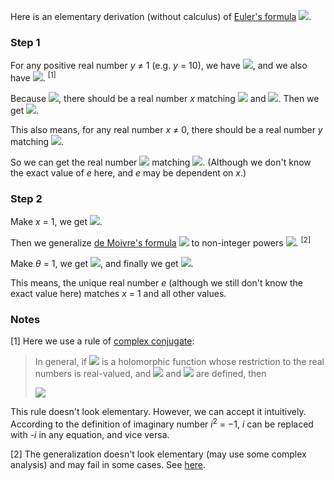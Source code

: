 Here is an elementary derivation (without calculus) of [Euler's formula](https://en.wikipedia.org/wiki/Euler's_formula) <img src="https://latex.codecogs.com/gif.latex?e^{ix}=\cos{x}+i\sin{x}">.

### Step 1

For any positive real number *y* ≠ 1 (e.g. *y* = 10), we have <img src="https://latex.codecogs.com/gif.latex?y^i=a+bi">, and we also have <img src="https://latex.codecogs.com/gif.latex?y^{-i}=a-bi">. <sup>[1]</sup>

Because <img src="https://latex.codecogs.com/gif.latex?1=y^{i}y^{-i}=(a+bi)(a-bi)=a^2+b^2">, there should be a real number *x* matching <img src="https://latex.codecogs.com/gif.latex?a=\cos{x}"> and <img src="https://latex.codecogs.com/gif.latex?b=\sin{x}">. Then we get <img src="https://latex.codecogs.com/gif.latex?y^i=\cos{x}+i\sin{x}">.

This also means, for any real number *x* ≠ 0, there should be a real number *y* matching <img src="https://latex.codecogs.com/gif.latex?y^i=\cos{x}+i\sin{x}">.

So we can get the real number <img src="https://latex.codecogs.com/gif.latex?e=y^{1/x}"> matching <img src="https://latex.codecogs.com/gif.latex?e^{ix}=y^i=\cos{x}+i\sin{x}">. (Although we don't know the exact value of *e* here, and *e* may be dependent on *x*.)

### Step 2

Make *x* = 1, we get <img src="https://latex.codecogs.com/gif.latex?e^i=\cos{1}+i\sin{1}">.

Then we generalize [de Moivre's formula](https://en.wikipedia.org/wiki/De_Moivre%27s_formula) <img src="https://latex.codecogs.com/gif.latex?(\cos\theta+i\sin\theta)^n=\cos{n}\theta+i\sin{n}\theta"> to non-integer powers <img src="https://latex.codecogs.com/gif.latex?(\cos\theta+i\sin\theta)^x=\cos{x}\theta+i\sin{x}\theta">. <sup>[2]</sup>

Make *θ* = 1, we get <img src="https://latex.codecogs.com/gif.latex?(\cos{1}+i\sin{1})^x=\cos{x}+i\sin{x}">, and finally we get <img src="https://latex.codecogs.com/gif.latex?e^{ix}=\cos{x}+i\sin{x}">.

This means, the unique real number *e* (although we still don't know the exact value here) matches *x* = 1 and all other values.

### Notes

[1] Here we use a rule of [complex conjugate](https://en.wikipedia.org/wiki/Complex_conjugate):

> In general, if <img src="https://latex.codecogs.com/gif.latex?\varphi"> is a holomorphic function whose restriction to the real numbers is real-valued, and <img src="https://latex.codecogs.com/gif.latex?\varphi(z)"> and <img src="https://latex.codecogs.com/gif.latex?\varphi(\overline{z})"> are defined, then
>
> <img src="https://latex.codecogs.com/gif.latex?\varphi({\overline{z}})=\overline{\varphi(z)}">

This rule doesn't look elementary. However, we can accept it intuitively. According to the definition of imaginary number *i*<sup>2</sup> = −1, *i* can be replaced with -*i* in any equation, and vice versa.

[2] The generalization doesn't look elementary (may use some complex analysis) and may fail in some cases. See [here](https://en.wikipedia.org/wiki/De_Moivre%27s_formula#Failure_for_non-integer_powers,_and_generalization).